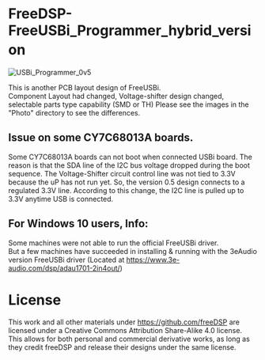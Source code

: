 # FreeDSP-FreeUSBi_Programmer_hybrid_version　　
![USBi_Programmer_0v5](https://github.com/user-attachments/assets/68d7a9d3-1c32-4895-a1cc-66435c542b67)


This is another PCB layout design of FreeUSBi.  
Component Layout had changed, Voltage-shifter design changed, selectable parts type capability (SMD or TH)
Please see the images in the "Photo" directory to see the differences.  
  
## Issue on some CY7C68013A boards.
Some CY7C68013A boards can not boot when connected USBi board. The reason is that the SDA line of the I2C bus voltage dropped during the boot sequence. The Voltage-Shifter circuit control line was not tied to 3.3V because the uP has not run yet. So, the version 0.5 design connects to a regulated 3.3V line. According to this change, the I2C line is pulled up to 3.3V anytime USB is connected.  
  
## For Windows 10 users, Info:
Some machines were not able to run the official FreeUSBi driver.  
But a few machines have succeeded in installing & running with the 3eAudio version FreeUSBi driver (Located at https://www.3e-audio.com/dsp/adau1701-2in4out/)

# License
This work and all other materials under https://github.com/freeDSP are licensed under a Creative Commons Attribution Share-Alike 4.0 license. This allows for both personal and commercial derivative works, as long as they credit freeDSP and release their designs under the same license.
